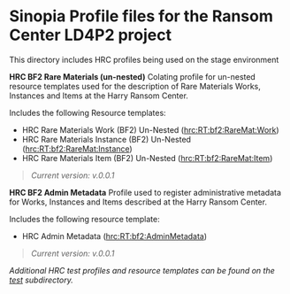 # Sinopia Profile files for the Ransom Center LD4P2 project

This directory includes HRC profiles being used on the stage environment


**HRC BF2 Rare Materials (un-nested)**
Colating profile for un-nested resource templates used for the description of Rare Materials Works, Instances and Items at the Harry Ransom Center.

Includes the following Resource templates:

- HRC Rare Materials Work (BF2) Un-Nested ([hrc:RT:bf2:RareMat:Work](https://stage.sinopia.io/editor/hrc:RT:bf2:RareMat:Work))
- HRC Rare Materials Instance (BF2) Un-Nested ([hrc:RT:bf2:RareMat:Instance](https://stage.sinopia.io/editor/hrc:RT:bf2:RareMat:Instance))
- HRC Rare Materials Item (BF2) Un-Nested ([hrc:RT:bf2:RareMat:Item](https://stage.sinopia.io/editor/hrc:RT:bf2:RareMat:Item))

> *Current version: v.0.0.1*

**HRC BF2 Admin Metadata**
Profile used to register administrative metadata for Works, Instances and Items described at the Harry Ransom Center.

Includes the following resource template:

- HRC Admin Metadata ([hrc:RT:bf2:AdminMetadata](https://stage.sinopia.io/editor/hrc:RT:bf2:AdminMetadata))

> *Current version: v.0.0.1*



*Additional HRC test profiles and resource templates can be found on the [test](https://github.com/LD4P/sinopia_sample_profiles/tree/master/cohort-profiles/ransomCenter/test) subdirectory.*
